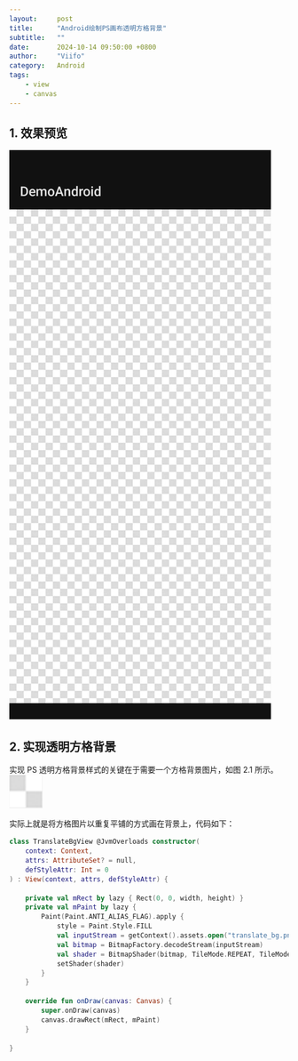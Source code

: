 ```yaml
---
layout:     post
title:      "Android绘制PS画布透明方格背景"
subtitle:   ""
date:       2024-10-14 09:50:00 +0800
author:     "Viifo"
category:   Android
tags:
    - view
    - canvas
---
```




## 1. 效果预览

![Align:center&Height:300px&Title:preview](/resource/images/android/translatebg/preview.jpg)



## 2. 实现透明方格背景
实现 PS 透明方格背景样式的关键在于需要一个方格背景图片，如图 2.1 所示。
![Width:120px&Title:图2.1](/resource/images/android/translatebg/2_1.png)

实际上就是将方格图片以重复平铺的方式画在背景上，代码如下：

```kotlin
class TranslateBgView @JvmOverloads constructor(
    context: Context,
    attrs: AttributeSet? = null,
    defStyleAttr: Int = 0
) : View(context, attrs, defStyleAttr) {

    private val mRect by lazy { Rect(0, 0, width, height) }
    private val mPaint by lazy {
        Paint(Paint.ANTI_ALIAS_FLAG).apply {
            style = Paint.Style.FILL
            val inputStream = getContext().assets.open("translate_bg.png")
            val bitmap = BitmapFactory.decodeStream(inputStream)
            val shader = BitmapShader(bitmap, TileMode.REPEAT, TileMode.REPEAT)
            setShader(shader)
        }
    }

    override fun onDraw(canvas: Canvas) {
        super.onDraw(canvas)
        canvas.drawRect(mRect, mPaint)
    }

}
```
